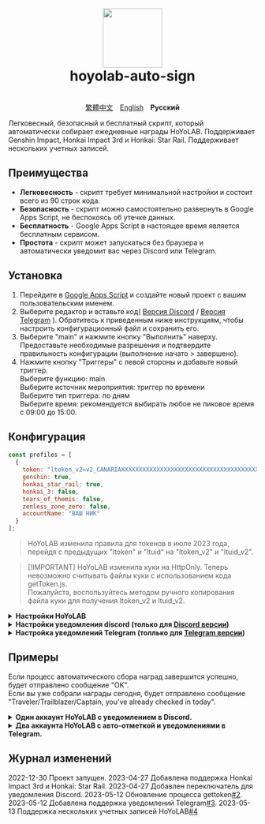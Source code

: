 <h1 style="text-align: center;">
    <img style="margin: 0 auto;" width="120" height="120" src="pic/logo.svg" alt=""><br>
    hoyolab-auto-sign
</h1>

<p style="text-align: center;">
    <img style="margin: 0 auto;" src="https://img.shields.io/github/license/canaria3406/hoyolab-auto-sign?style=flat-square" alt="">
    <img style="margin: 0 auto;" src="https://img.shields.io/github/stars/canaria3406/hoyolab-auto-sign?style=flat-square" alt="">
    <br><a href="/README_zh-tw.md">繁體中文</a>　<a href="/README.md">English</a>　<b>Русский</b>
</p>

Легковесный, безопасный и бесплатный скрипт, который автоматически собирает ежедневные награды HoYoLAB.
Поддерживает Genshin Impact, Honkai Impact 3rd и Honkai: Star Rail. Поддерживает нескольких учетных записей.

## Преимущества

- **Легковесность** - скрипт требует минимальной настройки и состоит всего из 90 строк кода.
- **Безопасность** - скрипт можно самостоятельно развернуть в Google Apps Script, не беспокоясь об утечке данных.
- **Бесплатность** - Google Apps Script в настоящее время является бесплатным сервисом.
- **Простота** - скрипт может запускаться без браузера и автоматически уведомит вас через Discord или Telegram.

## Установка

1. Перейдите в [Google Apps Script](https://script.google.com/home/start) и создайте новый проект с вашим пользовательским именем.
2. Выберите редактор и вставьте код( [Версия Discord](https://github.com/canaria3406/hoyolab-auto-sign/blob/main/src/main-discord.gs) / [Версия Telegram](https://github.com/canaria3406/hoyolab-auto-sign/blob/main/src/main-telegram.gs) ). Обратитесь к приведенным ниже инструкциям, чтобы настроить конфигурационный файл и сохранить его.
3. Выберите "main" и нажмите кнопку "Выполнить" наверху.
   Предоставьте необходимые разрешения и подтвердите правильность конфигурации (выполнение начато > завершено).
4. Нажмите кнопку "Триггеры" с левой стороны и добавьте новый триггер.\
   Выберите функцию: main\
   Выберите источник мероприятия: триггер по времени\
   Выберите тип триггера: по дням\
   Выберите время: рекомендуется выбирать любое не пиковое время с 09:00 до 15:00.

## Конфигурация

```javascript
const profiles = [
  {
    token: "ltoken_v2=v2_CANARIAXXXXXXXXXXXXXXXXXXXXXXXXXXXXXXXXXXXXXXXXXXXXXXXXXXXXXXXXXXXXXXXXXXXXXXXXXXXXXXXXXXXXX3406; ltuid_v2=26XXXXX20;",
    genshin: true,
    honkai_star_rail: true,
    honkai_3: false,
    tears_of_themis: false,
    zenless_zone_zero: false,
    accountName: "ВАШ НИК"
  }
];
```

> HoYoLAB изменила правила для токенов в июле 2023 года, перейдя с предыдущих "ltoken" и "ltuid" на "ltoken_v2" и "ltuid_v2".

> \[!IMPORTANT\]
> HoYoLAB изменила куки на HttpOnly. Теперь невозможно считывать файлы куки с использованием кода getToken.js.\
> Пожалуйста, воспользуйтесь методом ручного копирования файла куки для получения ltoken_v2 и ltuid_v2.

<details>
<summary><b>Настройки HoYoLAB</b></summary>

1. **token** - Введите токен для сбора наград на странице HoYoLAB.

   После входа на [страницу сбора наград в HoYoLAB](https://www.hoyalab.com/circles), нажмите клавишу F12, чтобы войти в консоль.\
   ~~Вставьте следующий код и запустите его, чтобы получить токен. Скопируйте токен и заключите его в "кавычки".~~\\

   > HoYoLAB изменила куки на HttpOnly. Теперь невозможно считывать файлы куки с использованием кода getToken.js.\
   > Пожалуйста, воспользуйтесь методом ручного копирования файла куки для получения ltoken_v2 и ltuid_v2.

2. **genshin**

   Включение автоматического сбора наград для Genshin Impact.\
   Если вы хотите включить, установите для него значение true. Если нет, установите для него значение false.\
   Если вы не играете в Genshin Impact или ваша учетная запись не привязана к uid, установите для него значение false.

3. **honkai_star_rail**

   Включение автоматического сбора наград для Honkai: Star Rail.\
   Если вы хотите включить, установите для него значение true. Если нет, установите для него значение false.\
   Если вы не играете в Honkai: Star Rail или ваша учетная запись не привязана к uid, установите для него значение false.

4. **honkai_3**

   Включение автоматического сбора наград для Honkai Impact 3rd.\
   Если вы хотите включить, установите для него значение true. Если нет, установите для него значение false.\
   Если вы не играете в Honkai Impact 3rd или ваша учетная запись не привязана к uid, установите для него значение false.

5. **tears_of_themis**

   Включение автоматического сбора наград для Tears of Themis.\
   Если вы хотите включить, установите для него значение true. Если нет, установите для него значение false.\
   Если вы не играете в Tears of Themis или ваша учетная запись не привязана к uid, установите для него значение false.

6. **zenless_zone_zero**

   Включение автоматического сбора наград для Zenless Zone Zero.\
   Если вы хотите включить, установите для него значение true. Если нет, установите для него значение false.\
   Если вы не играете в Zenless Zone Zero или ваша учетная запись не привязана к uid, установите для него значение false.

7. **accountName** - Введите свой индивидуальный ник.

   Пожалуйста, введите здесь свой ник из HoYoLAB или игровой ник.

</details>

<details>
<summary><b>Настройки уведомления discord (только для <a href="https://github.com/canaria3406/hoyolab-auto-sign/blob/main/src/main-discord.gs">Discord версии</a>)</b></summary>

```javascript
const discord_notify = true
const myDiscordID = "20000080000000040"
const discordWebhook = "https://discord.com/api/webhooks/1050000000000000060/6aXXXXXXXXXXXXXXXXXXXXXXXXXXXXXXXXXXXXXXXXXXXXXXXXXXXXXXXXXXXXXXXXnB"
```

1. **discord_notify**

   Включение уведомлений Discord.\
   Если вы хотите включить автоматическое уведомление о сборе наград, установите для него значение true. Если нет, установите для него значение false.

2. **myDiscordID** - Введите свой user ID от Discord.

   Если вы хотите, чтобы вас уведомляли о сборе наград, то скопируйте свой ID Discord, который выглядит как "23456789012345678", и вставьте его в "кавычки".\
   Вы можете обратиться к [этой статье](https://support.discord.com/hc/en-us/articles/206346498), чтобы найти свой ID Discord.\
   Если вы не хотите, чтобы вас уведомляли, оставьте "кавычки" пустыми.

3. **discordWebhook** - Введите вебхук Discord для канала сервера для отправки уведомления.

   Вы можете обратиться к [этой статье](https://support.discord.com/hc/en-us/articles/228383668) для создания вебхука Discord.
   Как только вы закончите создание вебхук Discord, вы получите URL-адрес вашего Discord вебхука, который выглядит как `https://discord.com/api/webhooks/1234567890987654321/PekopekoPekopekoPekopeko06f810494a4dbf07b726924a5f60659f09edcaa1`.
   Скопируйте URL-адрес вебхука и вставьте его в "кавычки".

</details>

<details>
<summary><b>Настройка уведомлений Telegram (толлько для <a href="https://github.com/canaria3406/hoyolab-auto-sign/blob/main/src/main-telegram.gs">Telegram версии</a>)</b></summary>

```javascript
const telegram_notify = true
const myTelegramID = "1XXXXXXX0"
const telegramBotToken = "6XXXXXXXXX:AAAAAAAAAAXXXXXXXXXX8888888888Peko"
```

1. **telegram_notify**

   Включение уведомлений Telegram.\
   Если вы хотите включить автоматическое уведомление о сборе наград, установите для нее значение true. Если нет, установите для него значение false.

2. **myTelegramID** - Введите свой Telegram ID.

   Используйте команду `/getid`, чтобы найти свой идентификатор пользователя Telegram, отправив сообщение \[@IDBot\].(https://t.me/myidbot ).).
   Скопируйте свой ID Telegram, который выглядит как "123456780", и вставьте его в "кавычки".

3. **telegramBotToken** - Введите свой токен Telegram-бота.

   Используйте команду `/newbot`, чтобы создать нового бота в Telegram, отправив сообщение [@BotFather](https://t.me/botfather).
   Как только вы закончите создание бота, вы получите свой токен Telegram-бота, который выглядит как `110201543:AAHdqTcvCH1vGWJxfSeofSAs0K5PALDsaw`.
   Скопируйте свой токен Telegram-бота и вставьте его в "кавычки".
   Для получения более подробных инструкций, вы можете обратиться к [этой статье](https://core.telegram.org/bots/features#botfather).

</details>

## Примеры

Если процесс автоматического сбора наград завершится успешно, будет отправлено сообщение "OK".\
Если вы уже собрали награды сегодня, будет отправлено сообщение "Traveler/Trailblazer/Captain, you've already checked in today".

<details>
<summary><b>Один аккаунт HoYoLAB с уведомлением в Discord.</b></summary>

Включены авто-отметки Genshin Impact и Honkai: Star Rail, включены Discord уведомления, уведомления об ошибках в Discord.

```javascript
const profiles = [
  {
    token: "account_mid_v2=123xyzabcd_hi; account_id_v2=26XXXXX20; ltoken_v2=v2_CANARIAXXXXXXXXXXXXXXXXXXXXXXXXXXXXXXXXXXXXXXXXXXXXXXXXXXXXXXXXXXXXXXXXXXXXXXXXXXXXXXXXXXXXX3406; ltmid_v2=123xyzabcd_hi; ltuid_v2=26XXXXX20;",
    genshin: true,
    honkai_star_rail: true,
    accountName: "HuTao"
  }
];

const discord_notify = true
const myDiscordID = "240000800000300040"
const discordWebhook = "https://discord.com/api/webhooks/10xxxxxxxxxxxxxxx60/6aXXXXXXXXXXXXXXXXXXXXXXXXXXXXXXXXXXXXXXXXXXXXXXXXXXXXXXXXXXXXXXXXnB"
```

![image](https://github.com/canaria3406/hoyolab-auto-sign/blob/main/pic/E02.png)

</details>

<details>
<summary><b>Два аккаунта HoYoLAB с авто-отметкой и уведомлениями в Telegram.</b></summary>

Включены авто-отметки Genshin Impact на аккаунте А, и Honkai Impact 3rd на аккаунте Б, включены уведомления в Telegram.

```javascript
const profiles = [
  {
    token: "account_mid_v2=123xyzabcd_hi; account_id_v2=26XXXXX20; ltoken_v2=v2_CANARIAXXXXXXXXXXXXXXXXXXXXXXXXXXXXXXXXXXXXXXXXXXXXXXXXXXXXXXXXXXXXXXXXXXXXXXXXXXXXXXXXXXXXX3406; ltmid_v2=123xyzabcd_hi; ltuid_v2=26XXXXX20;",
    genshin: true,
    accountName: "accountA"
  },
  {
    token: "account_mid_v2=456qwertyu_hi; account_id_v2=28XXXXX42; ltoken_v2=v2_GENSHINXXXXXXXXXXXXXXXXXXXXXXXXXXXXXXXXXXXXXXXXXXXXXXXXXXXXXXXXXXXXXXXXXXXXXXXXXXXXXXXXXXXXX5566; ltmid_v2=456qwertyu_hi; ltuid_v2=28XXXXX42;",
    honkai_3: true,
    accountName: "accountB"
  }
];

const telegram_notify = true
const myTelegramID = "1XXXXXXX0"
const telegramBotToken = "6XXXXXXXXX:AAAAAAAAAAXXXXXXXXXX8888888888Peko"
```

![image](https://github.com/canaria3406/hoyolab-auto-sign/blob/main/pic/E03.png)

</details>

## Журнал изменений

2022-12-30 Проект запущен.
2023-04-27 Добавлена поддержка Honkai Impact 3rd и Honkai: Star Rail.
2023-04-27 Добавлен переключатель для уведомления Discord.
2023-05-12 Обновление процесса gettoken[#2](https://github.com/canaria3406/hoyolab-auto-sign/pull/2).
2023-05-12 Добавлена поддержка уведомлений Telegram[#3](https://github.com/canaria3406/hoyolab-auto-sign/pull/3).
2023-05-13 Поддержка нескольких учетных записей HoYoLAB[#4](https://github.com/canaria3406/hoyolab-auto-sign/pull/4)
